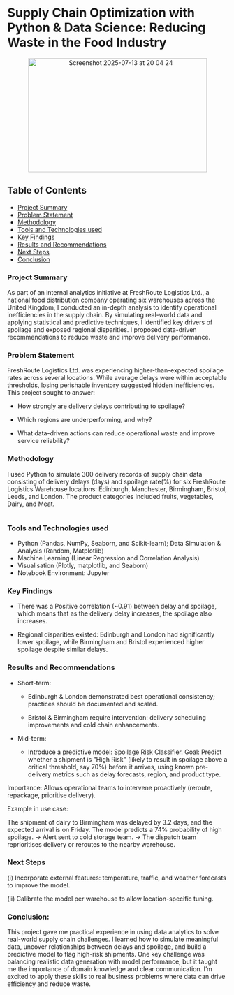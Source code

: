 # Supply Chain Optimization with Python & Data Science: Reducing Waste in the Food Industry

<div style="text-align: center;">
  <img 
    width="409" 
    height="261" 
    alt="Screenshot 2025-07-13 at 20 04 24" 
    src="https://github.com/user-attachments/assets/b95866fc-c2a5-43bd-a4fa-5bbe62d0a00c" />
</div>

## Table of Contents

- [Project Summary](#project-summary)
- [Problem Statement](#problem-statement)
- [Methodology](#methodology)
- [Tools and Technologies used](#tools-and-technologies-used)
- [Key Findings](#key-findings)
- [Results and Recommendations](#results-and-recommendations)
- [Next Steps](#next-steps)
- [Conclusion](#conclusion)

### Project Summary
 
As part of an internal analytics initiative at FreshRoute Logistics Ltd., a national food distribution company operating six warehouses across the United Kingdom, I conducted an in-depth analysis to identify operational inefficiencies in the supply chain. By simulating real-world data and applying statistical and predictive techniques, I identified key drivers of spoilage and exposed regional disparities. I proposed data-driven recommendations to reduce waste and improve delivery performance.


### Problem Statement
 
FreshRoute Logistics Ltd. was experiencing higher-than-expected spoilage rates across several locations. While average delays were within acceptable thresholds, losing perishable inventory suggested hidden inefficiencies. This project sought to answer:

- How strongly are delivery delays contributing to spoilage?

- Which regions are underperforming, and why?

- What data-driven actions can reduce operational waste and improve service reliability?

### Methodology

I used Python to simulate 300 delivery records of supply chain data consisting of delivery delays (days) and spoilage rate(%) for six FreshRoute Logistics Warehouse locations: Edinburgh, Manchester, Birmingham, Bristol, Leeds, and London. The product categories included fruits, vegetables, Dairy, and Meat.  

```Python
```



### Tools and Technologies used

- Python (Pandas, NumPy, Seaborn, and Scikit-learn); Data Simulation & Analysis (Random, Matplotlib)
- Machine Learning (Linear Regression and Correlation Analysis)
- Visualisation (Plotly, matplotlib, and Seaborn)
- Notebook Environment: Jupyter


### Key Findings

- There was a Positive correlation (~0.91) between delay and spoilage, which means that as the delivery delay increases, the spoilage also increases.
  
- Regional disparities existed: Edinburgh and London had significantly lower spoilage, while Birmingham and Bristol experienced higher spoilage despite similar delays.

### Results and Recommendations

- Short-term:

   - Edinburgh & London demonstrated best operational consistency; practices should be documented and scaled.

   - Bristol & Birmingham require intervention: delivery scheduling improvements and cold chain enhancements.


- Mid-term:

  - Introduce a predictive model: Spoilage Risk Classifier.
Goal: Predict whether a shipment is "High Risk" (likely to result in spoilage above a critical threshold, say 70%) before it arrives, using known pre-delivery metrics such as delay forecasts, region, and product type.

Importance: Allows operational teams to intervene proactively (reroute, repackage, prioritise delivery).

Example in use case:

The shipment of dairy to Birmingham was delayed by 3.2 days, and the expected arrival is on Friday.
The model predicts a 74% probability of high spoilage.
→ Alert sent to cold storage team.
→ The dispatch team reprioritises delivery or reroutes to the nearby warehouse.

### Next Steps

(i) Incorporate external features: temperature, traffic, and weather forecasts to improve the model.

(ii) Calibrate the model per warehouse to allow location-specific tuning.

### Conclusion:

This project gave me practical experience in using data analytics to solve real-world supply chain challenges. I learned how to simulate meaningful data, uncover relationships between delays and spoilage, and build a predictive model to flag high-risk shipments. One key challenge was balancing realistic data generation with model performance, but it taught me the importance of domain knowledge and clear communication. I’m excited to apply these skills to real business problems where data can drive efficiency and reduce waste.

